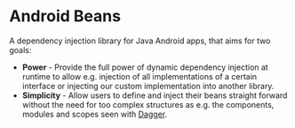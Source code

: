 # Android Beans

A dependency injection library for Java Android apps, that aims for two goals:
- **Power** - Provide the full power of dynamic dependency injection at runtime to allow e.g. injection of all implementations of a certain interface or injecting our custom implementation into another library.
- **Simplicity** - Allow users to define and inject their beans straight forward without the need for too complex structures as e.g. the components, modules and scopes seen with [Dagger](https://google.github.io/dagger/).
